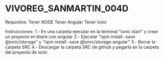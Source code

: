 # VIVOREG_SANMARTIN_004D
Requisitos:
Tener NODE
Tener Angular
Tener Ionic

Instrucciones:
1.- En una carpeta ejecutar en la terminal "ionic start" y crear un proyecto en blank con angular
2.- Ejecutar "npm install -save @ionic/storage" y "npm install -save @ionic/storage-angular"
3.- Borrar la carpeta SRC
4.- Descargar la carpeta SRC de github y pegarla en la carpeta del proyecto de ionic